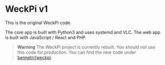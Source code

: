 # WeckPi v1

This is the original WeckPi code.

The core app is built with Python3 and uses systemd and VLC.
The web app is built with JavaScript / React and PHP.

> **Warning** The WeckPi project is currently rebuilt.
> You should not use this code for production.
> You can find the new code under [bennetrr/weckpi](https://github.com/bennetrr/weckpi).
